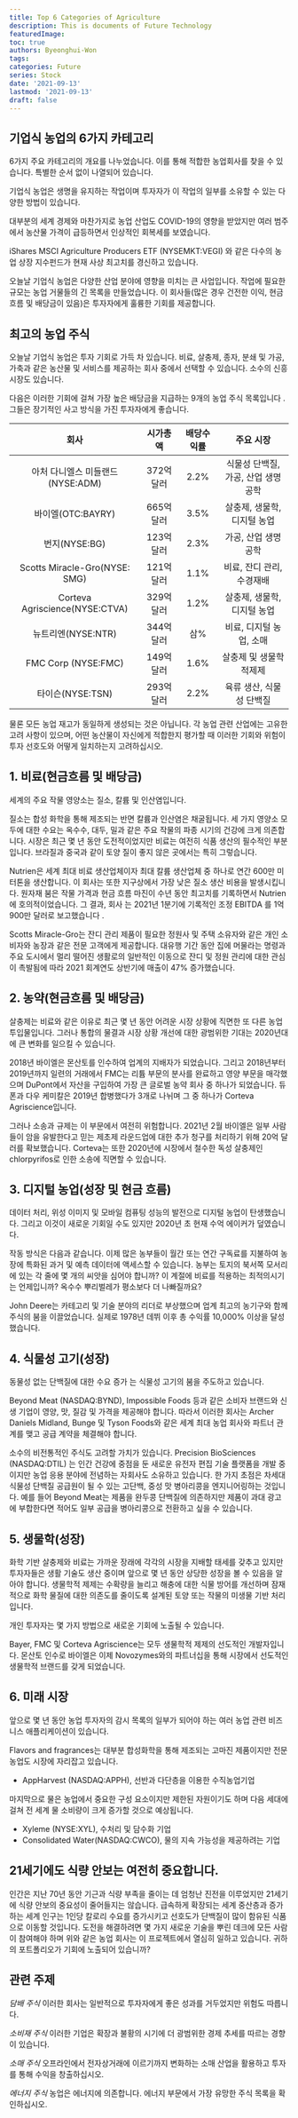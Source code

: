 ```yaml
---
title: Top 6 Categories of Agriculture
description: This is documents of Future Technology
featuredImage: 
toc: true
authors: Byeonghui-Won
tags:
categories: Future
series: Stock
date: '2021-09-13'
lastmod: '2021-09-13'
draft: false
---
```



## 기업식 농업의 6가지 카테고리

6가지 주요 카테고리의 개요를 나누었습니다. 이를 통해 적합한 농업회사를 찾을 수 있습니다. 특별한 순서 없이 나열되어 있습니다.

기업식 농업은 생명을 유지하는 작업이며 투자자가 이 작업의 일부를 소유할 수 있는 다양한 방법이 있습니다.

대부분의 세계 경제와 마찬가지로 농업 산업도 COVID-19의 영향을 받았지만 여러 범주에서 농산물 가격이 급등하면서 인상적인 회복세를 보였습니다. 

iShares MSCI Agriculture Producers ETF (NYSEMKT:VEGI) 와 같은 다수의 농업 상장 지수펀드가 현재 사상 최고치를 경신하고 있습니다.

오늘날 기업식 농업은 다양한 산업 분야에 영향을 미치는 큰 사업입니다. 작업에 필요한 규모는 농업 거물들의 긴 목록을 만들었습니다. 이 회사들(많은 경우 건전한 이익, 현금 흐름 및 배당금이 있음)은 투자자에게 훌륭한 기회를 제공합니다.

## 최고의 농업 주식

오늘날 기업식 농업은 투자 기회로 가득 차 있습니다. 비료, 살충제, 종자, 분쇄 및 가공, 가축과 같은 농산물 및 서비스를 제공하는 회사 중에서 선택할 수 있습니다. 소수의 신흥 시장도 있습니다.

다음은 이러한 기회에 걸쳐 가장 높은 배당금을 지급하는 9개의 농업 주식 목록입니다 . 그들은 장기적인 사고 방식을 가진 투자자에게 좋습니다.

|               회사               |  시가총액  | 배당수익률 |              주요 시장             |
|:--------------------------------:|:----------:|:----------:|:----------------------------------:|
| 아처 다니엘스 미들랜드(NYSE:ADM) | 372억 달러 |    2.2%    | 식물성 단백질, 가공, 산업 생명공학 |
|         바이엘(OTC:BAYRY)        | 665억 달러 |    3.5%    |     살충제, 생물학, 디지털 농업    |
|           번지(NYSE:BG)          | 123억 달러 |    2.3%    |        가공, 산업 생명 공학        |
|   Scotts Miracle-Gro(NYSE: SMG)  | 121억 달러 |    1.1%    |      비료, 잔디 관리, 수경재배     |
|  Corteva Agriscience(NYSE:CTVA)  | 329억 달러 |    1.2%    |     살충제, 생물학, 디지털 농업    |
|        뉴트리엔(NYSE:NTR)        | 344억 달러 |     삼%    |       비료, 디지털 농업, 소매      |
|        FMC Corp (NYSE:FMC)       | 149억 달러 |    1.6%    |       살충제 및 생물학적제제       |
|         타이슨(NYSE:TSN)         | 293억 달러 |    2.2%    |      육류 생산, 식물성 단백질      |

물론 모든 농업 재고가 동일하게 생성되는 것은 아닙니다. 각 농업 관련 산업에는 고유한 고려 사항이 있으며, 어떤 농산물이 자신에게 적합한지 평가할 때 이러한 기회와 위험이 투자 선호도와 어떻게 일치하는지 고려하십시오.


## 1. 비료(현금흐름 및 배당금)

세계의 주요 작물 영양소는 질소, 칼륨 및 인산염입니다. 

질소는 합성 화학을 통해 제조되는 반면 칼륨과 인산염은 채굴됩니다. 세 가지 영양소 모두에 대한 수요는 옥수수, 대두, 밀과 같은 주요 작물의 파종 시기의 건강에 크게 의존합니다. 시장은 최근 몇 년 동안 도전적이었지만 비료는 여전히 식품 생산의 필수적인 부분입니다. 브라질과 중국과 같이 토양 질이 좋지 않은 곳에서는 특히 그렇습니다.

Nutrien은 세계 최대 비료 생산업체이자 최대 칼륨 생산업체 중 하나로 연간 600만 미터톤을 생산합니다. 이 회사는 또한 지구상에서 가장 낮은 질소 생산 비용을 발생시킵니다. 원자재 붐은 작물 가격과 현금 흐름 마진이 수년 동안 최고치를 기록하면서 Nutrien에 호의적이었습니다. 그 결과, 회사 는 2021년 1분기에 기록적인 조정 EBITDA 를 1억 900만 달러로 보고했습니다 .

Scotts Miracle-Gro는 잔디 관리 제품이 필요한 정원사 및 주택 소유자와 같은 개인 소비자와 농장과 같은 전문 고객에게 제공합니다. 대유행 기간 동안 집에 머물라는 명령과 주요 도시에서 멀리 떨어진 생활로의 일반적인 이동으로 잔디 및 정원 관리에 대한 관심이 촉발됨에 따라 2021 회계연도 상반기에 매출이 47% 증가했습니다.

## 2. 농약(현금흐름 및 배당금)

살충제는 비료와 같은 이유로 최근 몇 년 동안 어려운 시장 상황에 직면한 또 다른 농업 투입물입니다. 그러나 통합의 물결과 시장 상황 개선에 대한 광범위한 기대는 2020년대에 큰 변화를 일으킬 수 있습니다.

2018년 바이엘은 몬산토를 인수하여 업계의 지배자가 되었습니다. 그리고 2018년부터 2019년까지 일련의 거래에서 FMC는 리튬 부문의 분사를 완료하고 영양 부문을 매각했으며 DuPont에서 자산을 구입하여 가장 큰 글로벌 농약 회사 중 하나가 되었습니다. 듀폰과 다우 케미칼은 2019년 합병했다가 3개로 나뉘며 그 중 하나가 Corteva Agriscience입니다.

그러나 소송과 규제는 이 부문에서 여전히 위험합니다. 2021년 2월 바이엘은 일부 사람들이 암을 유발한다고 믿는 제초제 라운드업에 대한 추가 청구를 처리하기 위해 20억 달러를 확보했습니다. Corteva는 또한 2020년에 시장에서 철수한 독성 살충제인 chlorpyrifos로 인한 소송에 직면할 수 있습니다.

## 3. 디지털 농업(성장 및 현금 흐름)

데이터 처리, 위성 이미지 및 모바일 컴퓨팅 성능의 발전으로 디지털 농업이 탄생했습니다. 그리고 이것이 새로운 기회일 수도 있지만 2020년 초 현재 수억 에이커가 덮였습니다.

작동 방식은 다음과 같습니다. 이제 많은 농부들이 월간 또는 연간 구독료를 지불하여 농장에 특화된 과거 및 예측 데이터에 액세스할 수 있습니다. 농부는 토지의 북서쪽 모서리에 있는 각 줄에 몇 개의 씨앗을 심어야 합니까? 이 계절에 비료를 적용하는 최적의시기는 언제입니까? 옥수수 뿌리벌레가 평소보다 더 나빠질까요?

John Deere는 카테고리 및 기술 분야의 리더로 부상했으며 업계 최고의 농기구와 함께 주식의 붐을 이끌었습니다. 실제로 1978년 데뷔 이후 총 수익률 10,000% 이상을 달성했습니다.

## 4. 식물성 고기(성장)

동물성 없는 단백질에 대한 수요 증가 는 식물성 고기의 붐을 주도하고 있습니다. 

Beyond Meat (NASDAQ:BYND), Impossible Foods 등과 같은 소비자 브랜드와 신생 기업이 영양, 맛, 질감 및 가격을 제공해야 합니다. 따라서 이러한 회사는 Archer Daniels Midland, Bunge 및 Tyson Foods와 같은 세계 최대 농업 회사와 파트너 관계를 맺고 공급 계약을 체결해야 합니다.

소수의 비전통적인 주식도 고려할 가치가 있습니다. Precision BioSciences (NASDAQ:DTIL) 는 인간 건강에 중점을 둔 새로운 유전자 편집 기술 플랫폼을 개발 중이지만 농업 응용 분야에 전념하는 자회사도 소유하고 있습니다. 한 가지 초점은 차세대 식물성 단백질 공급원이 될 수 있는 고단백, 중성 맛 병아리콩을 엔지니어링하는 것입니다. 예를 들어 Beyond Meat는 제품을 완두콩 단백질에 의존하지만 제품이 과대 광고에 부합한다면 적어도 일부 공급을 병아리콩으로 전환하고 싶을 수 있습니다.

## 5. 생물학(성장)

화학 기반 살충제와 비료는 가까운 장래에 각각의 시장을 지배할 태세를 갖추고 있지만 투자자들은 생활 기술도 생산 중이며 앞으로 몇 년 동안 상당한 성장을 볼 수 있음을 알아야 합니다. 생물학적 제제는 수확량을 늘리고 해충에 대한 식물 방어를 개선하며 잠재적으로 화학 물질에 대한 의존도를 줄이도록 설계된 토양 또는 작물의 미생물 기반 처리입니다.

개인 투자자는 몇 가지 방법으로 새로운 기회에 노출될 수 있습니다. 

Bayer, FMC 및 Corteva Agriscience는 모두 생물학적 제제의 선도적인 개발자입니다. 몬산토 인수로 바이엘은 이제 Novozymes와의 파트너십을 통해 시장에서 선도적인 생물학적 브랜드를 갖게 되었습니다.


## 6. 미래 시장

앞으로 몇 년 동안 농업 투자자의 감시 목록의 일부가 되어야 하는 여러 농업 관련 비즈니스 애플리케이션이 있습니다.

Flavors and fragrances는 대부분 합성화학을 통해 제조되는 고마진 제품이지만 전문 농업도 시장에 자리잡고 있습니다. 

+ AppHarvest (NASDAQ:APPH), 선반과 다단층을 이용한 수직농업기업 


마지막으로 물은 농업에서 중요한 구성 요소이지만 제한된 자원이기도 하며 다음 세대에 걸쳐 전 세계 물 소비량이 크게 증가할 것으로 예상됩니다. 
+ Xyleme (NYSE:XYL), 수처리 및 담수화 기업
+ Consolidated Water(NASDAQ:CWCO), 물의 지속 가능성을 제공하려는 기업


## 21세기에도 식량 안보는 여전히 중요합니다.

인간은 지난 70년 동안 기근과 식량 부족을 줄이는 데 엄청난 진전을 이루었지만 21세기에 식량 안보의 중요성이 줄어들지는 않습니다. 급속하게 확장되는 세계 중산층과 증가하는 세계 인구는 1인당 칼로리 수요를 증가시키고 선호도가 단백질이 많이 함유된 식품으로 이동할 것입니다. 도전을 해결하려면 몇 가지 새로운 기술을 뿌린 데크에 모든 사람이 참여해야 하며 위와 같은 농업 회사는 이 프로젝트에서 열심히 일하고 있습니다. 귀하의 포트폴리오가 기회에 노출되어 있습니까?

## 관련 주제

*담배 주식*
이러한 회사는 일반적으로 투자자에게 좋은 성과를 거두었지만 위험도 따릅니다.

*소비재 주식*
이러한 기업은 확장과 불황의 시기에 더 광범위한 경제 추세를 따르는 경향이 있습니다.

*소매 주식*
오프라인에서 전자상거래에 이르기까지 변화하는 소매 산업을 활용하고 투자를 통해 수익을 창출하십시오.

*에너지 주식*
농업은 에너지에 의존합니다. 에너지 부문에서 가장 유망한 주식 목록을 확인하십시오.
